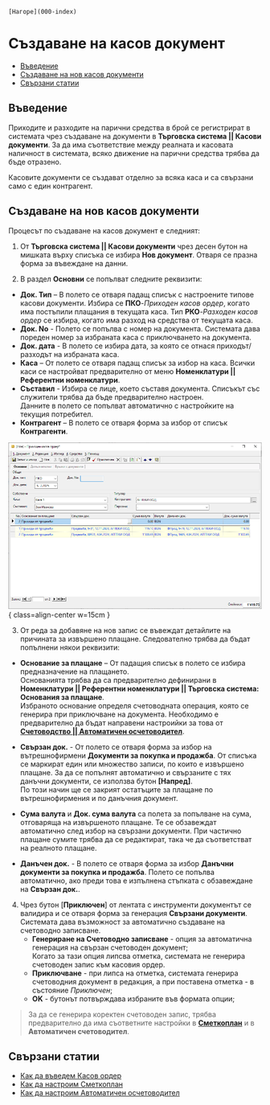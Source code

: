```{only} html
[Нагоре](000-index)
```

# Създаване на касов документ

- [Въведение](https://docs.unicontsoft.com/guide/erp/002-docs/002-trade-system/003-payments/001-cashdesk.html#id2)  
- [Създаване на нов касов документи](https://docs.unicontsoft.com/guide/erp/002-docs/002-trade-system/003-payments/001-cashdesk.html#id3)  
- [Свързани статии](https://docs.unicontsoft.com/guide/erp/002-docs/002-trade-system/003-payments/001-cashdesk.html#id4)  

## **Въведение**

Приходите и разходите на парични средства в брой се регистрират в системата чрез създаване на документи в **Търговска система || Касови документи**. За да има съответствие между реалната и касовата наличност в системата, всяко движение на парични средства трябва да бъде отразено.  

Касовите документи се създават отделно за всяка каса и са свързани само с един контрагент.  

## **Създаване на нов касов документи**

Процесът по създаване на касов документ е следният:

1) От **Търговска система || Касови документи** чрез десен бутон на мишката върху списъка се избира **Нов документ**. Отваря се празна форма за въвеждане на данни.   

2)  В раздел **Основни** се попълват следните реквизити:  

- **Док. Тип** – В полето се отваря падащ списък с настроените типове касови документи. Избира се **ПКО**-*Приходен касов ордер*, когато има постъпили плащания в текущата каса. Тип **РКО**-*Разходен касов ордер* се избира, когато има разход на средства от текущата каса.  
- **Док. No** - Полето се попълва с номер на документа. Системата дава пореден номер за избраната каса с приключването на документа.    
- **Док. дата** - В полето се избира дата, за която се отнася приходът/разходът на избраната каса.  
- **Каса** – От полето се отваря падащ списък за избор на каса. Всички каси се настройват предварително от меню **Номенклатури || Референтни номенклатури**.  
- **Съставил** - Избира се лице, което съставя документа. Списъкът със служители трябва да бъде предварително настроен.  
Данните в полето се попълват автоматично с настройките на текущия потребител.  
- **Контрагент** – В полето се отваря форма за избор от списък **Контрагенти**.  

![](901-cashdesk1.png){ class=align-center w=15cm }

3) От реда за добавяне на нов запис се въвеждат детайлите на причината за извършено плащане. Следователно трябва да бъдат попълнени някои реквизити:  

- **Основание за плащане** – От падащия списък в полето се избира предназначение на плащането.  
Основанията трябва да са предварително дефинирани в **Номенклатури || Референтни номенклатури || Търговска система: Основания за плащане**.  
Избраното основание определя счетоводната операция, която се генерира при приключване на документа. Необходимо е предварително да бъдат направени настроийки за това от [**Счетоводство || Автоматичен осчетоводител**](https://docs.unicontsoft.com/guide/erp/001-ref/002-accounting/002-acc-wizard.html).  

- **Свързан док.** - От полето се отваря форма за избор на вътрешнофирмени **Документи за покупка и продажба**. От списъка се маркират един или множество записи, по които е извършено плащане. За да се попълнят автоматично и свързаните с тях данъчни документи, се използва бутон **[Напред]**.  
По този начин ще се закрият остатъците за плащане по вътрешнофирмения и по данъчния документ.   

- **Сума валута** и **Док. сума валута** са полета за попълване на сума, отговаряща на извършеното плащане. Те се обзавеждат автоматично след избор на свързани документи. При частично плащане сумите трябва да се редактират, така че да съответстват на реалното плащане.  

- **Данъчен док.** - В полето се отваря форма за избор **Данъчни документи за покупка и продажба**. Полето се попълва автоматично, ако преди това е изпълнена стъпката с обзавеждане на **Свързан док.**.  

4) Чрез бутон [**Приключен**] от лентата с инструменти документът се валидира и се отваря форма за генерация **Свързани документи**. Системата дава възможност за автоматично създаване на счетоводно записване.  
    - **Генериране на Счетоводно записване** - опция за автоматична генерация на свързан счетоводен документ;  
    Когато за тази опция липсва отметка, системата не генерира счетоводен запис към касовия ордер.  
    - **Приключване** - при липса на отметка, системата генерира счетоводния документ в редакция, а при поставена отметка - в състояние *Приключен*;  
    - **OK** - бутонът потвърждава избраните във формата опции;   

> За да се генерира коректен счетоводен запис, трябва предварително да има съответните настройки в [**Сметкоплан**](https://docs.unicontsoft.com/guide/erp/001-ref/002-accounting/001-chart-of-acc.html) и в **Автоматичен счетоводител**.  

## **Свързани статии**

- [Как да въведем Касов ордер](https://www.unicontsoft.com/cms/node/57)  
- [Как да настроим Сметкоплан](https://www.unicontsoft.com/cms/node/36)  
- [Как да настроим Автоматичен осчетоводител](https://www.unicontsoft.com/cms/node/257)

